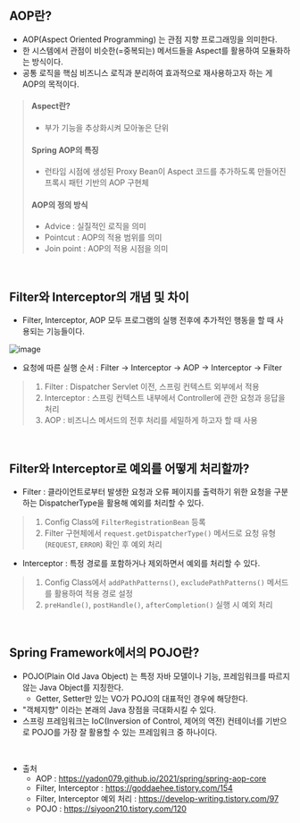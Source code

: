 ## AOP란?
* AOP(Aspect Oriented Programming) 는 관점 지향 프로그래밍을 의미한다.
* 한 시스템에서 관점이 비슷한(=중복되는) 메서드들을 Aspect를 활용하여 모듈화하는 방식이다.
* 공통 로직을 핵심 비즈니스 로직과 분리하여 효과적으로 재사용하고자 하는 게 AOP의 목적이다.

> #### Aspect란?
> * 부가 기능을 추상화시켜 모아놓은 단위
> #### Spring AOP의 특징
> * 런타임 시점에 생성된 Proxy Bean이 Aspect 코드를 추가하도록 만들어진 프록시 패턴 기반의 AOP 구현체
> #### AOP의 정의 방식
> * Advice : 실질적인 로직을 의미
> * Pointcut : AOP의 적용 범위를 의미
> * Join point : AOP의 적용 시점을 의미

<br>

## Filter와 Interceptor의 개념 및 차이
* Filter, Interceptor, AOP 모두 프로그램의 실행 전후에 추가적인 행동을 할 때 사용되는 기능들이다.

![image](https://blog.kakaocdn.net/dn/1bEhb/btqH8cRq0sY/dQVkF7pbrdOTVnILW7bmzK/img.png)
* 요청에 따른 실행 순서 : Filter → Interceptor → AOP → Interceptor → Filter
> 1. Filter : Dispatcher Servlet 이전, 스프링 컨텍스트 외부에서 적용
> 2. Interceptor : 스프링 컨텍스트 내부에서 Controller에 관한 요청과 응답을 처리
> 3. AOP : 비즈니스 메서드의 전후 처리를 세밀하게 하고자 할 때 사용

<br>

## Filter와 Interceptor로 예외를 어떻게 처리할까?
* Filter : 클라이언트로부터 발생한 요청과 오류 페이지를 출력하기 위한 요청을 구분하는 DispatcherType을 활용해 예외를 처리할 수 있다.
> 1. Config Class에 `FilterRegistrationBean` 등록
> 2. Filter 구현체에서 `request.getDispatcherType()` 메서드로 요청 유형(`REQUEST`, `ERROR`) 확인 후 예외 처리
* Interceptor : 특정 경로를 포함하거나 제외하면서 예외를 처리할 수 있다.
> 1. Config Class에서 `addPathPatterns()`, `excludePathPatterns()` 메서드를 활용하여 적용 경로 설정
> 2. `preHandle()`, `postHandle()`, `afterCompletion()` 실행 시 예외 처리

<br>

## Spring Framework에서의 POJO란?
* POJO(Plain Old Java Object) 는 특정 자바 모델이나 기능, 프레임워크를 따르지 않는 Java Object를 지칭한다.
  * Getter, Setter만 있는 VO가  POJO의 대표적인 경우에 해당한다.
* "객체지향" 이라는 본래의 Java 장점을 극대화시킬 수 있다.
* 스프링 프레임워크는 IoC(Inversion of Control, 제어의 역전) 컨테이너를 기반으로 POJO를 가장 잘 활용할 수 있는 프레임워크 중 하나이다.

<br>

* 출처
   * AOP : https://yadon079.github.io/2021/spring/spring-aop-core
   * Filter, Interceptor : https://goddaehee.tistory.com/154
   * Filter, Interceptor 예외 처리 : https://develop-writing.tistory.com/97
   * POJO : https://siyoon210.tistory.com/120
